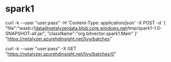 # spark1

curl -k --user "user:pass" -H 'Content-Type: application/json' -X POST -d '{ "file":"wasb://data@netalyzerdata.blob.core.windows.net/tmp/spark1-1.0-SNAPSHOT-all.jar", "className":"org.bitvector.spark1.Main" }' "https://netalyzer.azurehdinsight.net/livy/batches"

curl -k --user "user:pass" -X GET "https://netalyzer.azurehdinsight.net/livy/batches/0"
